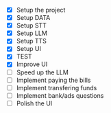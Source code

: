 -   [x] Setup the project
-   [x] Setup DATA
-   [x] Setup STT
-   [x] Setup LLM
-   [x] Setup TTS
-   [x] Setup UI
-   [x] TEST
-   [x] Improve UI
-   [ ] Speed up the LLM
-   [ ] Implement paying the bills
-   [ ] Implement transfering funds
-   [ ] Implement bank/ads questions
-   [ ] Polish the UI
